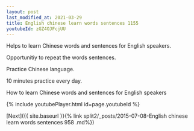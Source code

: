 ```yaml
---
layout: post
last_modified_at: 2021-03-29
title: English chinese learn words sentences 1155 
youtubeId: zGZ4OJFcjUU
---
```

 
 
Helps to learn Chinese words and sentences for English speakers.

Opportunitiy to repeat the words sentences. 

Practice Chinese language. 
 
10 minutes practice every day. 
 
How to learn Chinese words and sentences for English speakers 
 
{% include youtubePlayer.html id=page.youtubeId %}
 
 
[Next]({{ site.baseurl }}{% link  split2/_posts/2015-07-08-English chinese learn words sentences 958 .md%})
 
